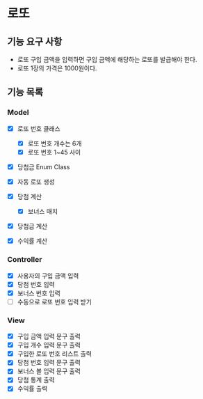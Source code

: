 # 로또

## 기능 요구 사항
- 로또 구입 금액을 입력하면 구입 금액에 해당하는 로또를 발급해야 한다.
- 로또 1장의 가격은 1000원이다.

## 기능 목록

### Model
- [x] 로또 번호 클래스
  - [x] 로또 번호 개수는 6개
  - [X] 로또 번호 1~45 사이
- [x] 당첨금 Enum Class
- [x] 자동 로또 생성
- [x] 당첨 계산
  - [x] 보너스 매치
- [x] 당첨금 계산
- [x] 수익률 계산



### Controller
- [x] 사용자의 구입 금액 입력
- [x] 당첨 번호 입력
- [x] 보너스 번호 입력
- [ ] 수동으로 로또 번호 입력 받기

### View
- [x] 구입 금액 입력 문구 출력
- [x] 구입 개수 입력 문구 출력
- [x] 구입한 로또 번호 리스트 출력
- [x] 당첨 번호 입력 문구 출력
- [x] 보너스 볼 입력 문구 출력
- [x] 당첨 통계 출력
- [x] 수익률 출력